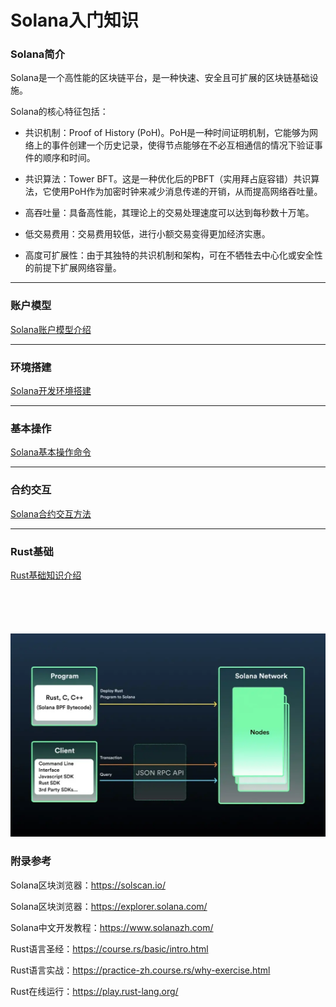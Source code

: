 # Solana入门知识

### Solana简介

Solana是一个高性能的区块链平台，是一种快速、安全且可扩展的区块链基础设施。

Solana的核心特征包括：

- 共识机制：Proof of History (PoH)。PoH是一种时间证明机制，它能够为网络上的事件创建一个历史记录，使得节点能够在不必互相通信的情况下验证事件的顺序和时间。

- 共识算法：Tower BFT。这是一种优化后的PBFT（实用拜占庭容错）共识算法，它使用PoH作为加密时钟来减少消息传递的开销，从而提高网络吞吐量。

- 高吞吐量：具备高性能，其理论上的交易处理速度可以达到每秒数十万笔。

- 低交易费用：交易费用较低，进行小额交易变得更加经济实惠。

- 高度可扩展性：由于其独特的共识机制和架构，可在不牺牲去中心化或安全性的前提下扩展网络容量。
  
---
### 账户模型

[Solana账户模型介绍](./docs/Solana账户模型介绍.md)

---
### 环境搭建

[Solana开发环境搭建](./docs/Solana开发环境搭建.md)

---
### 基本操作

[Solana基本操作命令](./docs/Solana基本操作命令.md)

---
### 合约交互

[Solana合约交互方法](./docs/Solana合约交互方法.md)

---
### Rust基础

[Rust基础知识介绍](./docs/Rust基础知识介绍.md)

``````
``````
``````
``````
``````
``````
``````
``````
``````
``````



![image](./docs/image/链上程序开发工作流.png)

### 附录参考

Solana区块浏览器：https://solscan.io/

Solana区块浏览器：https://explorer.solana.com/

Solana中文开发教程：https://www.solanazh.com/

Rust语言圣经：https://course.rs/basic/intro.html

Rust语言实战：https://practice-zh.course.rs/why-exercise.html

Rust在线运行：https://play.rust-lang.org/